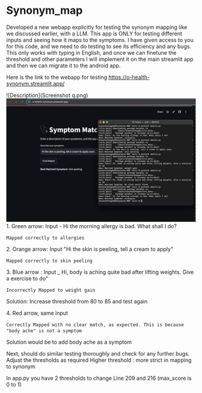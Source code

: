 # Synonym_map

Developed a new webapp explicitly for testing the synonym mapping like we discussed earlier, with a LLM. This app is ONLY for testing different inputs and seeing how it maps to the symptoms. I have given access to you for this code, and we need to do testing to see its efficiency and any bugs.
This only works with typing in English, and once we can finetune the threshold and other parameters I will implement it on the main streamlit app and then we can migrate it to the android app.

Here is the link to the webapp for testing
https://o-health-synonym.streamlit.app/

![Description](Screenshot q.png)
![Symptom Matching](Screenshu.png)
1.⁠ ⁠Green arrow: Input  - Hi the morning allergy is bad. What shall I do?

    Mapped correctly to allergies
    
2.⁠ ⁠Orange arrow: Input "Hi the skin is peeling, tell a cream to apply"
    
    Mapped correctly to skin peeling

3.⁠ ⁠Blue arrow : Input _ Hi, body is aching quite bad after lifting weights. Give a exercise to do"

    Incorrectly Mapped to weight gain
Solution: Increase threshold from 80 to 85 and test again

4.⁠ ⁠Red arrow, same input

    Correctly Mapped with no clear match, as expected. This is because "body ache" is not a symptom
Solution would be to add body ache as a symptom

Next, should do similar testing thoroughly and check for any further bugs. Adjust the thresholds as required
Higher threshold : more strict in mapping to synonym

In app.py you have 2 thresholds to change
Line 209 and 
216 (max_score is 0 to 1)
